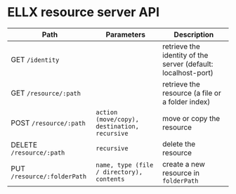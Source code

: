 # ELLX resource server API

Path | Parameters | Description
--- | --- | ---
GET `/identity` | <none> | retrieve the identity of the server (default: localhost-port)
GET `/resource/:path` | <none> | retrieve the resource (a file or a folder index)
POST `/resource/:path` | `action (move/copy), destination, recursive` | move or copy the resource
DELETE `/resource/:path`| `recursive` | delete the resource
PUT `/resource/:folderPath`| `name, type (file / directory), contents` | create a new resource in `folderPath`